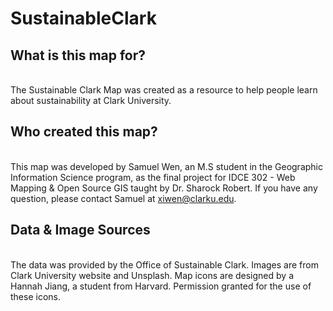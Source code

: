 # SustainableClark

<h2>What is this map for?</h2><br>
The Sustainable Clark Map was created as a resource to help people learn about sustainability at Clark University.

<h2>Who created this map?</h2><br>
This map was developed by Samuel Wen, an M.S student in the Geographic Information Science program, as the final project for IDCE 302 - Web Mapping & Open Source GIS taught by Dr. Sharock Robert. If you have any question, please contact Samuel at <a href="mailto:xiwen@clarku.edu">xiwen@clarku.edu</a>.

<h2>Data & Image Sources</h2><br>
The data was provided by the Office of Sustainable Clark. Images are from Clark University website and Unsplash. Map icons are designed by a Hannah Jiang, a student from Harvard.  Permission granted for the use of these icons. 
